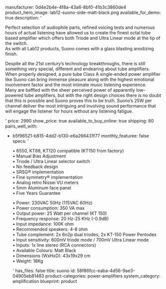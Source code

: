 manufacturer: 0d4e2b4e-4f8a-43a6-8bf0-41b3c3860de4
product_hero_image: lab12-suono-side-matt-black.png
available_for_demo: true
description: '<p>Perfect selection of audiophile parts, refined voicing tests and numerous hours of actual listening have allowed us to create the finest octal tube based amplifier which offers both Triode and Ultra Linear mode at the tip of the switch.<br>As with all Lab12 products, Suono comes with a glass blasting anodizing finish.&nbsp;&nbsp;</p><p>Despite all the 21st century’s technology breakthroughs, there is still something very special, different and endearing about tube amplifiers.<br>When properly designed, a pure tube Class A single-ended power amplifier like Suono can bring immense pleasure along with the highest emotional involvement factor and the most intimate music listening experience.<br>Many are baffled with the sheer perceived power of apparently low-powered tube amplifiers, but with the right design choices there is no doubt that this is possible and Suono proves this to be truth. Suono’s 25W per channel deliver the most intriguing and involving sound performance that will engage the listener for hours without any listening fatigue.&nbsp;&nbsp;</p>'
price: 2990
show_price: true
available_to_buy_online: true
shipping: 80
pairs_well_with:
  - b5f96521-b815-4dd2-b130-e6a266431f77
monthly_featuree: false
specs: '<p>• 6550, KT88, KT120 compatible (KT150 from factory)<br>• Manual Bias Adjustment<br>• Triode / Ultra Linear selector switch<br>• No feedback design<br>• SRSG® implementation<br>• Fine symmetry® implementation<br>• Analog retro Nissei VU meters<br>• 5mm Aluminum face panel<br>• Five Years Guarantee&nbsp;&nbsp;</p><p>• Power: 230VAC 50Hz (115VAC 60Hz)<br>• Power consumption: 350 VA max<br>• Output power: 25 Watt per channel (KT 150)<br>• Frequency response: 20 Hz-25 KHz (-0.9dB)<br>• Input impedance: 100K ohm<br>• Recommended speakers: 4-8 ohm<br>• Tube complement: 2x 6n2p dual triodes, 2x KT-150 Power Pentodes<br>• Input sensitivity: 600mV triode mode / 700mV Ultra Linear mode<br>• Inputs: 1x line stereo (RCA connectors)<br>• Available Colours: Matt Black<br>• Dimensions (WxHxD): 43x19x29 cm<br>• Weight: 18Kg&nbsp;&nbsp;</p>'
has_files: false
title: suono
id: 58f86fcc-eaba-4d56-9ae3-04905eb81483
product-categories: power-amplifiers
system_category: amplification
blueprint: product
